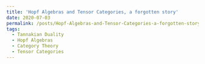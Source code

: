 ```yaml
---
title: 'Hopf Algebras and Tensor Categories, a forgotten story'
date: 2020-07-03
permalink: /posts/Hopf-Algebras-and-Tensor-Categories-a-forgotten-story/
tags:
  - Tannakian Duality
  - Hopf Algebras
  - Category Theory
  - Tensor Categories
---
```


